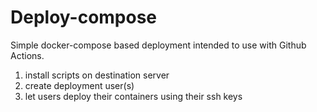 # Deploy-compose

Simple docker-compose based deployment intended to use with Github Actions.
1. install scripts on destination server
2. create deployment user(s)
3. let users deploy their containers using their ssh keys